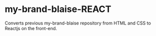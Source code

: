 # my-brand-blaise-REACT
Converts previous my-brand-blaise repository from HTML and CSS to Reactjs on the front-end.
